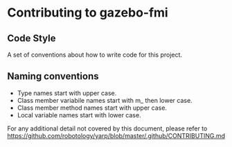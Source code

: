 Contributing to gazebo-fmi
==========================

Code Style
----------
A set of conventions about how to write code for this project.

## Naming conventions
* Type names start with upper case.
* Class member variabile names start with m_ then lower case.
* Class member method names start with upper case.
* Local variable names start with lower case.

For any additional detail not covered by this document, please refer to
https://github.com/robotology/yarp/blob/master/.github/CONTRIBUTING.md

